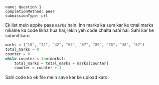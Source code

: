 ```ngMeta
name: Question 1
completionMethod: peer
submissionType: url 
```

Ek list mein appke paas `marks` hain. Inn marks ka sum kar ke total marks nikalne ka code likha hua hai, lekin yeh code chalta nahi hai. Sahi kar ke submit karo.

```python
marks = ["10", "32", "42", "65", "67", "89", "76", "38", "67"]
total_marks = 0
counter = 0
while counter < len(marks):
	total_marks = total_marks + marks[counter]
	counter = counter + 1
```

Sahi code ko ek file mein save kar ke upload karo.
